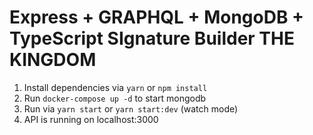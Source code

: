 # Express + GRAPHQL +  MongoDB + TypeScript SIgnature Builder THE KINGDOM

1. Install dependencies via `yarn` or `npm install`
2. Run `docker-compose up -d` to start mongodb
3. Run via `yarn start` or `yarn start:dev` (watch mode)
4. API is running on localhost:3000


